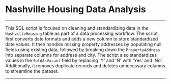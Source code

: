 # Nashville Housing Data Analysis

---------------------------------------------------------------------------------------

This SQL script is focused on cleaning and standardizing data in the `NashvilleHousing` table as part of a data processing workflow. The script first converts date formats and adds a new column to store standardized date values. It then handles missing property addresses by populating null fields using existing data, followed by breaking down the `PropertyAddress` into separate columns for address and city. The script also standardizes values in the `SoldAsVacant` field by replacing 'Y' and 'N' with 'Yes' and 'No'. Additionally, it removes duplicate records and deletes unnecessary columns to streamline the dataset.

---------------------------------------------------------------------------------------

